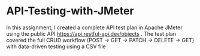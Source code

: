 # API-Testing-with-JMeter
In this assignment, I created a complete API test plan in Apache JMeter using the public API https://api.restful-api.dev/objects . The test plan covered the full CRUD workflow (POST → GET → PATCH → DELETE → GET) with data-driven testing using a CSV file
